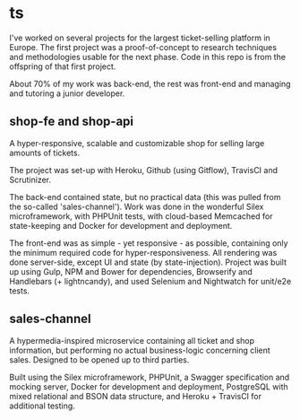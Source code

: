 # ts

I've worked on several projects for the largest ticket-selling platform in Europe. The first project
was a proof-of-concept to research techniques and methodologies usable for the next phase. Code in this repo
is from the offspring of that first project. 

About 70% of my work was back-end, the rest was front-end and
managing and tutoring a junior developer.

## shop-fe and shop-api

A hyper-responsive, scalable and customizable shop for selling large amounts of tickets.

The project was set-up with Heroku, Github (using Gitflow), TravisCI and Scrutinizer.

The back-end contained state, but no practical data (this was pulled from the so-called 'sales-channel').
Work was done in the wonderful Silex microframework, with PHPUnit tests, with cloud-based Memcached for state-keeping
and Docker for development and deployment.

The front-end was as simple - yet responsive - as possible, containing only the minimum required code
for hyper-responsiveness. All rendering was done server-side, except UI and state (by state-injection).
Project was built up using Gulp, NPM and Bower for dependencies, Browserify and Handlebars (+ lightncandy),
and used Selenium and Nightwatch for unit/e2e tests.

## sales-channel

A hypermedia-inspired microservice containing all ticket and shop information,
but performing no actual business-logic concerning client sales. Designed to be
opened up to third parties. 

Built using the Silex microframework, PHPUnit, a Swagger
specification and mocking server, Docker for development and deployment, PostgreSQL
with mixed relational and BSON data structure, and Heroku + TravisCI for additional testing.
